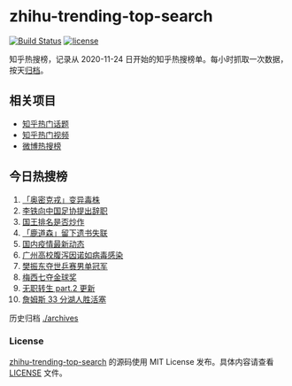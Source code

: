 # zhihu-trending-top-search

[![Build Status](https://github.com/justjavac/zhihu-trending-top-search/workflows/ci/badge.svg?branch=main)](https://github.com/justjavac/zhihu-trending-top-search/actions)
[![license](https://img.shields.io/github/license/justjavac/zhihu-trending-top-search)](https://github.com/justjavac/zhihu-trending-top-search/blob/main/LICENSE)

知乎热搜榜，记录从 2020-11-24 日开始的知乎热搜榜单。每小时抓取一次数据，按天[归档](./archives)。

## 相关项目

- [知乎热门话题](https://github.com/justjavac/zhihu-trending-hot-questions)
- [知乎热门视频](https://github.com/justjavac/zhihu-trending-hot-video)
- [微博热搜榜](https://github.com/justjavac/weibo-trending-hot-search)

## 今日热搜榜

<!-- BEGIN -->
<!-- 最后更新时间 Wed Dec 01 2021 00:14:20 GMT+0800 (China Standard Time) -->

1. [「奥密克戎」变异毒株](https://www.zhihu.com/search?q=奥密克戎)
1. [李铁向中国足协提出辞职](https://www.zhihu.com/search?q=李铁)
1. [国王排名是否炒作](https://www.zhihu.com/search?q=国王排名)
1. [「鹿道森」留下遗书失联](https://www.zhihu.com/search?q=鹿道森)
1. [国内疫情最新动态](https://www.zhihu.com/search?q=疫情)
1. [广州高校腹泻因诺如病毒感染](https://www.zhihu.com/search?q=诺如病毒)
1. [樊振东夺世乒赛男单冠军](https://www.zhihu.com/search?q=樊振东)
1. [梅西七夺金球奖](https://www.zhihu.com/search?q=梅西)
1. [无职转生 part.2 更新](https://www.zhihu.com/search?q=无职转生)
1. [詹姆斯 33 分湖人胜活塞](https://www.zhihu.com/search?q=湖人)

<!-- END -->

历史归档 [./archives](./archives)

### License

[zhihu-trending-top-search](https://github.com/justjavac/zhihu-trending-top-search)
的源码使用 MIT License 发布。具体内容请查看 [LICENSE](./LICENSE) 文件。
